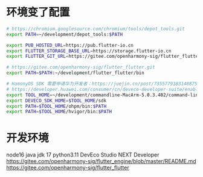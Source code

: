 # 环境变了配置
```bash
# https://chromium.googlesource.com/chromium/tools/depot_tools.git
export PATH=~/development/depot_tools:$PATH

export PUB_HOSTED_URL=https://pub.flutter-io.cn
export FLUTTER_STORAGE_BASE_URL=https://storage.flutter-io.cn
export FLUTTER_GIT_URL=https://gitee.com/openharmony-sig/flutter_flutter.git

# https://gitee.com/openharmony-sig/flutter_flutter.git
export PATH=$PATH:~/development/flutter_flutter/bin

# HamonyOS SDK 需要申请华为开发者：https://juejin.cn/post/7355779183148875803
# https://developer.huawei.com/consumer/cn/deveco-developer-suite/enabling/kit?currentPage=1&pageSize=100
export TOOL_HOME=~/development/commandline-MacArm-5.0.3.402/command-line-tools
export DEVECO_SDK_HOME=$TOOL_HOME/sdk
export PATH=$TOOL_HOME/ohpm/bin:$PATH
export PATH=$TOOL_HOME/hvigor/bin:$PATH

```

# 开发环境
node16
java jdk 17
python3.11
DevEco Studio NEXT Developer
https://gitee.com/openharmony-sig/flutter_engine/blob/master/README.md
https://gitee.com/openharmony-sig/flutter_flutter

